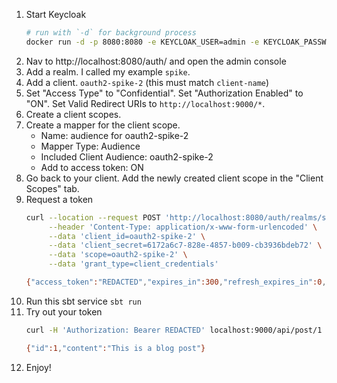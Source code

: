 1) Start Keycloak
    ```bash
    # run with `-d` for background process
    docker run -d -p 8080:8080 -e KEYCLOAK_USER=admin -e KEYCLOAK_PASSWORD=admin quay.io/keycloak/keycloak:12.0.4
    ```
2) Nav to http://localhost:8080/auth/ and open the admin console
3) Add a realm. I called my example `spike`.
4) Add a client. `oauth2-spike-2` (this must match `client-name`)
5) Set "Access Type" to "Confidential". Set "Authorization Enabled" to "ON". Set Valid Redirect URIs to `http://localhost:9000/*`.
6) Create a client scopes.
7) Create a mapper for the client scope.
   - Name: audience for oauth2-spike-2
   - Mapper Type: Audience
   - Included Client Audience: oauth2-spike-2
   - Add to access token: ON 
7) Go back to your client. Add the newly created client scope in the "Client Scopes" tab.
8) Request a token
    ```bash
    curl --location --request POST 'http://localhost:8080/auth/realms/spike/protocol/openid-connect/token' \
         --header 'Content-Type: application/x-www-form-urlencoded' \
         --data 'client_id=oauth2-spike-2' \
         --data 'client_secret=6172a6c7-828e-4857-b009-cb3936bdeb72' \
         --data 'scope=oauth2-spike-2' \
         --data 'grant_type=client_credentials'
    
    {"access_token":"REDACTED","expires_in":300,"refresh_expires_in":0,"token_type":"Bearer","not-before-policy":0,"scope":"profile email oauth2-spike-2"}
    ```
9) Run this sbt service `sbt run`
10) Try out your token
    ```bash
    curl -H 'Authorization: Bearer REDACTED' localhost:9000/api/post/1
    
    {"id":1,"content":"This is a blog post"}
    ```
11) Enjoy!